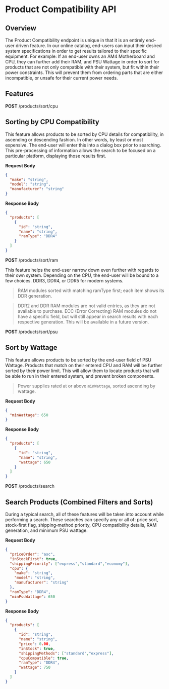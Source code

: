 # Product Compatibility API

## Overview

The Product Compatibility endpoint is unique in that it is an entirely end-user driven feature. In our online catalog, end-users can input their desired system specifications in order to get results tailored to their specific equipment. For example: If an end-user owns an AM4 Motherboard and CPU, they can further add their RAM, and PSU Wattage in order to sort for products that are not only compatible with their system, but fit within their power constraints. This will prevent them from ordering parts that are either incompatible, or unsafe for their current power needs.

## Features

**POST** /products/sort/cpu

## Sorting by CPU Compatibility

This feature allows products to be sorted by CPU details for compatibility, in ascending or descending fashion. In other words, by least or most expensive. The end-user will enter this into a dialog box prior to searching. This pre-processing of information allows the search to be focused on a particular platform, displaying those results first.

**Request Body**
```json
{
  "make": "string",
  "model": "string",
  "manufacturer": "string"
}
```

**Response Body**
```json
{
  "products": [
    {
      "id": "string",
      "name": "string",
      "ramType": "DDR4"
    }
  ]
}
```

**POST** /products/sort/ram

This feature helps the end-user narrow down even further with regards to their own system. Depending on the CPU, the end-user will be bound to a few choices. DDR3, DDR4, or DDR5 for modern systems.

> RAM modules sorted with matching ramType first; each item shows its DDR generation.

> DDR2 and DDR RAM modules are not valid entries, as they are not available to purchase. ECC (Error Correcting) RAM modules do not have a specific field, but will still appear in search results with each respective generation. This will be available in a future version.

**POST** /products/sort/psu

## Sort by Wattage

This feature allows products to be sorted by the end-user field of PSU Wattage. Products that match on their entered CPU and RAM will be further sorted by their power limit. This will allow them to locate products that will be able to run in their entered system, and prevent broken components.

> Power supplies rated at or above `minWattage`, sorted ascending by wattage.

**Request Body**

```json
{
  "minWattage": 650
}
```

**Response Body**

```json
{
  "products": [
    {
      "id": "string",
      "name": "string",
      "wattage": 650
    }
  ]
}
```

**POST** /products/search

## Search Products (Combined Filters and Sorts)

During a typical search, all of these features will be taken into account while performing a search. These searches can specify any or all of: price sort, stock-first flag, shipping‐method priority, CPU compatibility details, RAM generation, and minimum PSU wattage.

**Request Body**

```json
{
  "priceOrder": "asc",
  "inStockFirst": true,
  "shippingPriority": ["express","standard","economy"],
  "cpu": {
    "make": "string",
    "model": "string",
    "manufacturer": "string"
  },
  "ramType": "DDR4",
  "minPsuWattage": 650
}
```

**Response Body**

```json
{
  "products": [
    {
      "id": "string",
      "name": "string",
      "price": 0.00,
      "inStock": true,
      "shippingMethods": ["standard","express"],
      "cpuCompatible": true,
      "ramType": "DDR4",
      "wattage": 750
    }
  ]
}
```